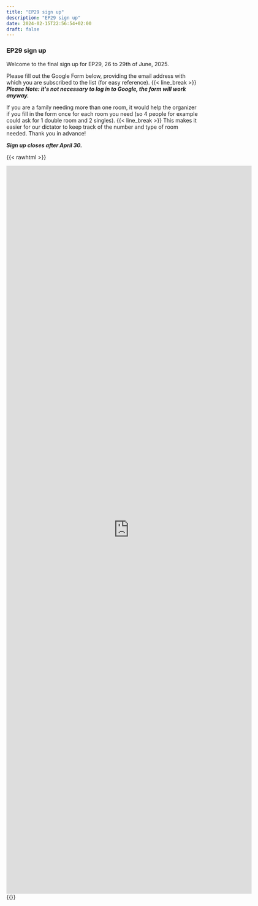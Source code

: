 ```yaml
---
title: "EP29 sign up"
description: "EP29 sign up"
date: 2024-02-15T22:56:54+02:00
draft: false
---
```

### EP29 sign up
Welcome to the final sign up for EP29, 26 to 29th of June, 2025.

Please fill out the Google Form below, providing the email address with which you are subscribed 
to the list (for easy reference).
{{<  line_break >}} 
_**Please Note: it's not necessary to log in to Google, the form will work anyway.**_

If you are a family needing more than one room, it would help the organizer if you fill in the 
form once for each room you need (so 4 people for example could ask for 1 double room and 2 singles).
{{< line_break >}}
This makes it easier for our dictator to keep track of the number and type of room needed. Thank you in advance!

_**Sign up closes after April 30.**_


{{< rawhtml >}}
<iframe src="https://docs.google.com/forms/d/e/1FAIpQLSesG3ReR1PpEy36kbVlEDMry63RS0R6futdbmZdkfa8PTq0zQ/viewform?embedded=true" width="640" height="1900" frameborder="0" marginheight="0" marginwidth="0">Laden…</iframe>
{{</ rawhtml >}}
